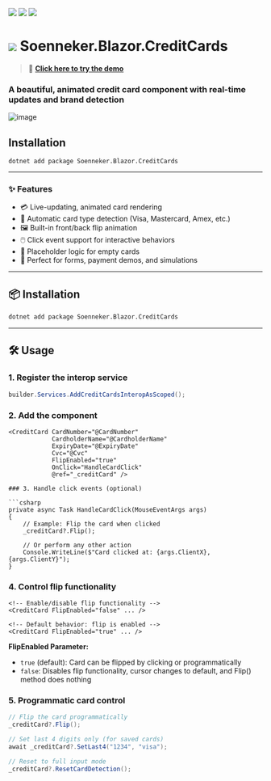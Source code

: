 ﻿[![](https://img.shields.io/nuget/v/soenneker.blazor.creditcards.svg?style=for-the-badge)](https://www.nuget.org/packages/soenneker.blazor.creditcards/)
[![](https://img.shields.io/github/actions/workflow/status/soenneker/soenneker.blazor.creditcards/publish-package.yml?style=for-the-badge)](https://github.com/soenneker/soenneker.blazor.creditcards/actions/workflows/publish-package.yml)
[![](https://img.shields.io/nuget/dt/soenneker.blazor.creditcards.svg?style=for-the-badge)](https://www.nuget.org/packages/soenneker.blazor.creditcards/)

# ![](https://user-images.githubusercontent.com/4441470/224455560-91ed3ee7-f510-4041-a8d2-3fc093025112.png) Soenneker.Blazor.CreditCards

> 🧪 **[Click here to try the demo](https://soenneker.github.io/soenneker.blazor.creditcards)**

### A beautiful, animated credit card component with real-time updates and brand detection

![image](https://github.com/user-attachments/assets/b0b21f74-0ef0-4a46-9b87-cf68a5110d32)

## Installation

```
dotnet add package Soenneker.Blazor.CreditCards
```

---

### ✨ Features

- 💳 Live-updating, animated card rendering
- 🧠 Automatic card type detection (Visa, Mastercard, Amex, etc.)
- 🖼️ Built-in front/back flip animation
- 🖱️ Click event support for interactive behaviors
- 🧼 Placeholder logic for empty cards
- 🧪 Perfect for forms, payment demos, and simulations

---

## 📦 Installation

```bash
dotnet add package Soenneker.Blazor.CreditCards
```

---

## 🛠️ Usage

### 1. Register the interop service

```csharp
builder.Services.AddCreditCardsInteropAsScoped();
```

### 2. Add the component

```razor
<CreditCard CardNumber="@CardNumber"
            CardholderName="@CardholderName"
            ExpiryDate="@ExpiryDate"
            Cvc="@Cvc"
            FlipEnabled="true"
            OnClick="HandleCardClick"
            @ref="_creditCard" />

### 3. Handle click events (optional)

```csharp
private async Task HandleCardClick(MouseEventArgs args)
{
    // Example: Flip the card when clicked
    _creditCard?.Flip();
    
    // Or perform any other action
    Console.WriteLine($"Card clicked at: {args.ClientX}, {args.ClientY}");
}
```

### 4. Control flip functionality

```razor
<!-- Enable/disable flip functionality -->
<CreditCard FlipEnabled="false" ... />

<!-- Default behavior: flip is enabled -->
<CreditCard FlipEnabled="true" ... />
```

**FlipEnabled Parameter:**
- `true` (default): Card can be flipped by clicking or programmatically
- `false`: Disables flip functionality, cursor changes to default, and Flip() method does nothing

### 5. Programmatic card control

```csharp
// Flip the card programmatically
_creditCard?.Flip();

// Set last 4 digits only (for saved cards)
await _creditCard?.SetLast4("1234", "visa");

// Reset to full input mode
_creditCard?.ResetCardDetection();
```
```
